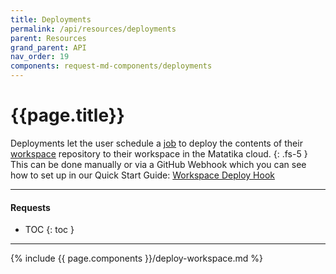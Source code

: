 ```yaml
---
title: Deployments
permalink: /api/resources/deployments
parent: Resources
grand_parent: API
nav_order: 19
components: request-md-components/deployments
---
```


# {{page.title}}

Deployments let the user schedule a [job](jobs) to deploy the contents of their [workspace](workspaces) repository to their workspace in the Matatika cloud.
{: .fs-5 }
This can be done manually or via a GitHub Webhook which you can see how to set up in our Quick Start Guide: [Workspace Deploy Hook]({{site.baseurl}}/getting-started/managing-config-from-github)


---

#### Requests

- TOC
{: toc }

---

{% include {{ page.components }}/deploy-workspace.md %}
